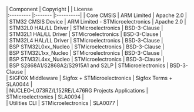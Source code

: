 | Component                                            | Copyright |						  | License                 			
|:---------                                            |:-------                 		  |:----------|
| Core CMSIS                           	               | ARM Limited 					  | Apache 2.0 |		    	
| STM32 CMSIS Device                                   | ARM Limited - STMicroelectronics | Apache 2.0 |   	            
| STM32L0 HAL/LL Driver                                | STMicroelectronics 			  | BSD-3-Clause |  						
| STM32L1 HAL/LL Driver                                | STMicroelectronics      		  | BSD-3-Clause | 			
| STM32L4 HAL/LL Driver                                | STMicroelectronics 			  | BSD-3-Clause |   						
| BSP STM32L0xx_Nucleo            		               | STMicroelectronics 			  | BSD-3-Clause |  						
| BSP STM32L1xx_Nucleo            		               | STMicroelectronics  			  | BSD-3-Clause |						
| BSP STM32L4xx_Nucleo                                 | STMicroelectronics 			  | BSD-3-Clause |                 		
| BSP S2868A1/S2868A2/S2915A1 and S2LP                 | STMicroelectronics 			  | BSD-3-Clause |   
| SIGFOX Middleware                    	               | Sigfox + STMicroelectronics      | Sigfox Terms + SLA0044 |                 		           			
| NUCLEO-L073RZ/L152RE/L476RG Projects Applications    | STMicroelectronics 			  | SLA0094 |           			      			
| Utilities CLI       	                               | STMicroelectronics 			  | SLA0077 |
